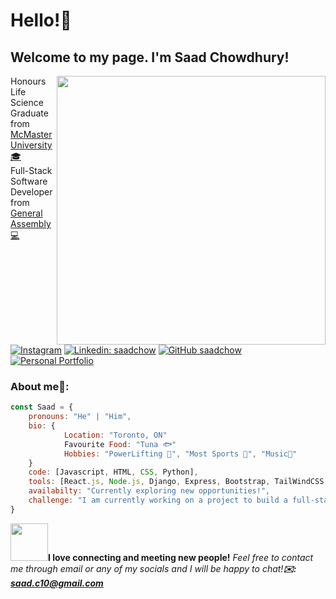 <h1>Hello!👋</h1>
<h2>Welcome to my page. I'm Saad Chowdhury!</h2>
<img align='right' src="https://i.imgur.com/ZjSKN2o.png" width="430">
<p>Honours Life Science Graduate from <a href="https://www.mcmaster.ca/">McMaster University 🎓</a></br>Full-Stack Software Developer from <a href="https://generalassemb.ly/">General Assembly 💻</a></p>

[![Instagram](https://img.shields.io/badge/Instagram-%23E4405F.svg?logo=Instagram&logoColor=white)](https://instagram.com/saaadchow)
[![Linkedin: saadchow](https://img.shields.io/badge/-saadchow-blue?style=flat-square&logo=Linkedin&logoColor=white&link=https://www.linkedin.com/in/saadchow/)](https://www.linkedin.com/in/saadchow/)
[![GitHub saadchow](https://img.shields.io/github/followers/saadchow?label=follow&style=social)](https://github.com/saadchow)
[![Personal Portfolio](https://img.shields.io/badge/Portfolio-0A0A0A?style=for-the-badge&logo=dev.to&logoColor=white)](https://saadchow.github.io/)

### About me🧐: 

```javascript
const Saad = {
    pronouns: "He" | "Him",
    bio: {
            Location: "Toronto, ON"
            Favourite Food: "Tuna 🐟"
            Hobbies: "PowerLifting 🔩", "Most Sports 🏀", "Music🎵"            
    }
    code: [Javascript, HTML, CSS, Python],
    tools: [React.js, Node.js, Django, Express, Bootstrap, TailWindCSS, MongoDB, PostgreSQL, AWS3],
    availabilty: "Currently exploring new opportunities!",
    challenge: "I am currently working on a project to build a full-stack web application using TypeScript!"
}
```

<img src="https://media.giphy.com/media/LnQjpWaON8nhr21vNW/giphy.gif" width="60"><b>I love connecting and meeting new people!</b> <em>Feel free to contact me through email or any of my socials and I will be happy to chat!<b>✉️: saad.c10@gmail.com</b></em>
